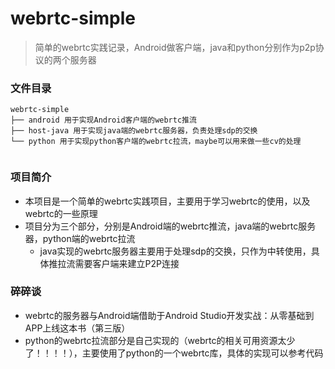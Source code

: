 # webrtc-simple
>简单的webrtc实践记录，Android做客户端，java和python分别作为p2p协议的两个服务器
### 文件目录
```
webrtc-simple
├── android 用于实现Android客户端的webrtc推流
├── host-java 用于实现java端的webrtc服务器，负责处理sdp的交换
└── python 用于实现python客户端的webrtc拉流，maybe可以用来做一些cv的处理
     
```
### 项目简介
- 本项目是一个简单的webrtc实践项目，主要用于学习webrtc的使用，以及webrtc的一些原理
- 项目分为三个部分，分别是Android端的webrtc推流，java端的webrtc服务器，python端的webrtc拉流
  - java实现的webrtc服务器主要用于处理sdp的交换，只作为中转使用，具体推拉流需要客户端来建立P2P连接

### 碎碎谈
- webrtc的服务器与Android端借助于Android Studio开发实战：从零基础到APP上线这本书（第三版）
- python的webrtc拉流部分是自己实现的（webrtc的相关可用资源太少了！！！！），主要使用了python的一个webrtc库，具体的实现可以参考代码